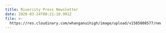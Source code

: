 ```yaml
---
title: Rivercity Press Newsletter
date: 2020-03-24T00:21:10.991Z
file: >-
  https://res.cloudinary.com/whanganuihigh/image/upload/v1585008577/newsletters/MARCH_2020_rivercity_press_THIS_ONE.reduced_size.pdf
---
```

